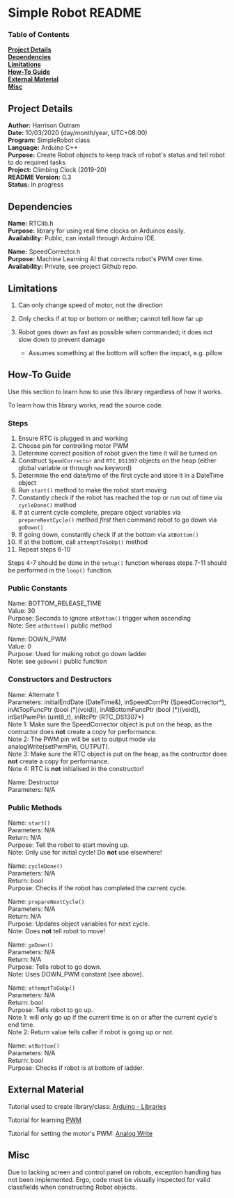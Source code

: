 # Simple Robot README

### Table of Contents

**[Project Details](#project-details)**<br>
**[Dependencies](#dependencies)**<br>
**[Limitations](#limitations)**<br>
**[How-To Guide](#how-to-guide)**<br>
**[External Material](#external-material)**<br>
**[Misc](#misc)**<br>

## Project Details

**Author:** Harrison Outram<br>
**Date:** 10/03/2020 (day/month/year, UTC+08:00)<br>
**Program:** SimpleRobot class<br>
**Language:** Arduino C++<br>
**Purpose:** Create Robot objects to keep track of robot's status and tell robot to do required tasks<br>
**Project:** Climbing Clock (2019-20)<br>
**README Version:** 0.3<br>
**Status:** In progress

## Dependencies

**Name:** RTClib.h<br>
**Purpose:** library for using real time clocks on Arduinos easily.<br>
**Availability:** Public, can install through Arduino IDE.

**Name:** SpeedCorrector.h<br>
**Purpose:** Machine Learning AI that corrects robot's PWM over time.<br>
**Availability:** Private, see project Github repo.

## Limitations

1. Can only change speed of motor, not the direction
2. Only checks if at top or bottom or neither; cannot tell how far up
3. Robot goes down as fast as possible when commanded; it does not slow down to prevent damage
   
   * Assumes something at the bottom will soften the impact, e.g. pillow

## How-To Guide

Use this section to learn how to use this library regardless of how it works.

To learn how this library works, read the source code.

### Steps

1. Ensure RTC is plugged in and working
2. Choose pin for controlling motor PWM
3. Determine correct position of robot given the time it will be turned on
4. Construct `SpeedCorrector` and `RTC_DS1307` objects on the heap (either global variable or through `new` keyword)
5. Determine the end date/time of the first cycle and store it in a DateTime object
6. Run `start()` method to make the robot start moving
7. Constantly check if the robot has reached the top or run out of time via `cycleDone()` method
8. If at current cycle complete, prepare object variables via `prepareNextCycle()` method *first* then command robot to go down via `goDown()`
9. If going down, constantly check if at the bottom via `atBottom()`
10. If at the bottom, call `attemptToGoUp()` method
11. Repeat steps 6-10

Steps 4-7 should be done in the `setup()` function whereas steps 7-11 should be performed in the `loop()` function.

### Public Constants

Name: BOTTOM\_RELEASE\_TIME<br>
Value: 30<br>
Purpose: Seconds to ignore `atBottom()` trigger when ascending<br>
Note: See `atBottom()` public method

Name: DOWN\_PWM<br>
Value: 0<br>
Purpose: Used for making robot go down ladder<br>
Note: see `goDown()` public function

### Constructors and Destructors

Name: Alternate 1<br>
Parameters: initialEndDate (DateTime&), inSpeedCorrPtr (SpeedCorrector\*), inAtTopFuncPtr (bool (\*)(void)), inAtBottomFuncPtr (bool (\*)(void)), inSetPwmPin (uint8\_t), inRtcPtr (RTC\_DS1307\*)<br>
Note 1: Make sure the SpeedCorrector object is put on the heap, as the contructor does **not** create a copy for performance.<br>
Note 2: The PWM pin will be set to output mode via analogWrite(setPwmPin, OUTPUT).<br>
Note 3: Make sure the RTC object is put on the heap, as the contructor does **not** create a copy for performance.<br>
Note 4: RTC is **not** initialised in the constructor!

Name: Destructor<br>
Parameters: N/A

### Public Methods

Name: `start()`<br>
Parameters: N/A<br>
Return: N/A<br>
Purpose: Tell the robot to start moving up.<br>
Note: Only use for initial cycle! Do **not** use elsewhere!

Name: `cycleDone()`<br>
Parameters: N/A<br>
Return: bool<br>
Purpose: Checks if the robot has completed the current cycle.

Name: `prepareNextCycle()`<br>
Parameters: N/A<br>
Return: N/A<br>
Purpose: Updates object variables for next cycle.<br>
Note: Does **not** tell robot to move!

Name: `goDown()`<br>
Parameters: N/A<br>
Return: N/A<br>
Purpose: Tells robot to go down.<br>
Note: Uses DOWN\_PWM constant (see above).

Name: `attemptToGoUp()`<br>
Parameters: N/A<br>
Return: bool<br>
Purpose: Tells robot to go up.<br>
Note 1: will only go up if the current time is on or after the current cycle's end time.<br>
Note 2: Return value tells caller if robot is going up or not.

Name: `atBottom()`<br>
Parameters: N/A<br>
Return: bool<br>
Purpose: Checks if robot is at bottom of ladder.

## External Material

Tutorial used to create library/class: [Arduino - Libraries](https://www.arduino.cc/en/Hacking/LibraryTutorial)

Tutorial for learning [PWM](https://www.arduino.cc/en/Tutorial/PWM)

Tutorial for setting the motor's PWM: [Analog Write](https://www.arduino.cc/reference/en/language/functions/analog-io/analogwrite/)

## Misc

Due to lacking screen and control panel on robots, exception handling has not been implemented.
Ergo, code must be visually inspected for valid classfields when constructing Robot objects.

